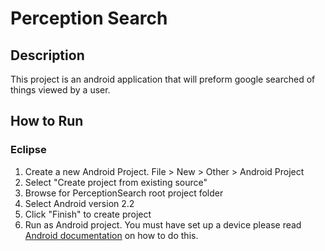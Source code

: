 # Perception Search #

## Description ##

This project is an android application that will preform google searched of things viewed by a user.

## How to Run ##

### Eclipse ###

1. Create a new Android Project.  File > New > Other > Android Project
1. Select "Create project from existing source"
1. Browse for PerceptionSearch root project folder
1. Select Android version 2.2
1. Click "Finish" to create project
1. Run as Android project.  You must have set up a device please read [Android documentation](http://developer.android.com/guide/developing/devices/index.html "AVD Setup") on how to do this.